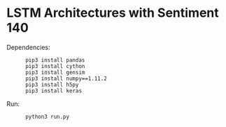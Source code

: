 
# LSTM Architectures with Sentiment 140 


Dependencies:
      
          pip3 install pandas
          pip3 install cython
          pip3 install gensim
          pip3 install numpy==1.11.2
          pip3 install h5py
          pip3 install keras

Run:
   
          python3 run.py
